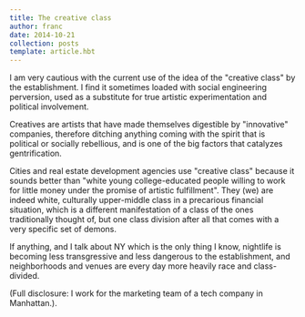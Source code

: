 ```yaml
---
title: The creative class
author: franc
date: 2014-10-21
collection: posts
template: article.hbt
---
```


I am very cautious with the current use of the idea of the "creative class" by the establishment. I find it sometimes loaded with social engineering perversion, used as a substitute for true artistic experimentation and political involvement. 

Creatives are artists that have made themselves digestible by "innovative" companies, therefore ditching anything coming with the spirit that is political or socially rebellious, and is one of the big factors that catalyzes gentrification. 

Cities and real estate development agencies use "creative class" because it sounds better than "white young college-educated people willing to work for little money under the promise of artistic fulfillment". They (we) are indeed white, culturally upper-middle class in a precarious financial situation, which is a different manifestation of a class of the ones traditionally thought of, but one class division after all that comes with a very specific set of demons.

If anything, and I talk about NY which is the only thing I know, nightlife is becoming less transgressive and less dangerous to the establishment, and neighborhoods and venues are every day more heavily race and class-divided. 

(Full disclosure: I work for the marketing team of a tech company in Manhattan.).